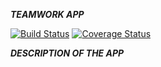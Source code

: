 ***TEAMWORK APP***

[![Build Status](https://travis-ci.org/mwafrika/teamwork.svg?branch=develop)](https://travis-ci.org/mwafrika/teamwork) [![Coverage Status](https://coveralls.io/repos/github/mwafrika/teamwork/badge.svg?branch=develop)](https://coveralls.io/github/mwafrika/teamwork?branch=develop)

***DESCRIPTION OF THE APP***